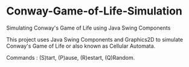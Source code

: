 # Conway-Game-of-Life-Simulation
Simulating Conway's Game of Life using Java Swing Components

This project uses Java Swing Components and Graphics2D to simulate Conway's Game of Life or also known as Cellular Automata.

Commands : (S)tart, (P)ause, (R)estart, (Q)Random.
